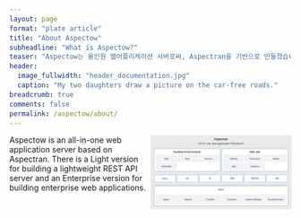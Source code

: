 ```yaml
---
layout: page
format: "plate article"
title: "About Aspectow"
subheadline: "What is Aspectow?"
teaser: "Aspectow는 올인원 웹어플리케이션 서버로써, Aspectran을 기반으로 만들졌습니다."
header:
  image_fullwidth: "header_documentation.jpg"
  caption: "My two daughters draw a picture on the car-free roads."
breadcrumb: true
comments: false
permalink: /aspectow/about/
---
```


<img src="/images/info/aspectran_archtecture_diagram.png" width="50%" align="right" title="Aspectran Archtecture Diagram">

Aspectow is an all-in-one web application server based on Aspectran.
There is a Light version for building a lightweight REST API server and an Enterprise version for building enterprise web applications.
